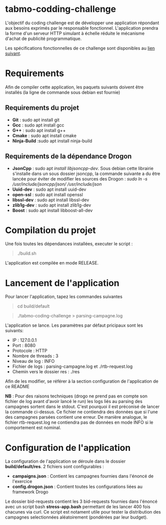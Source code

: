 # tabmo-codding-challenge

L'objectif du coding challenge est de développer une application répondant aux besoins exprimés par le responsable fonctionnel. L'application prendra la forme d'un serveur HTTP simulant à échelle réduite le mécanisme d'achat de publicité programmatique.

Les spécifications fonctionnelles de ce challenge sont disponibles au [lien suivant](https://github.com/tabmo/coding-challenge/tree/master/backend/cpp).

# Requirements

Afin de compiler cette application, les paquets suivants doivent être installés (la ligne de commande sous debian est fournie)

## Requirements du projet

* **Git** : sudo apt install git
* **Gcc** : sudo apt install gcc
* **G++** : sudo apt install g++
* **Cmake** : sudo apt install cmake
* **Ninja-Build** :sudo apt install ninja-build

##  Requirements de la dépendance Drogon

* **JsonCpp** : sudo apt *install libjsoncpp-dev*. Sous debian cette librairie s'installe dans un sous dossier jsoncpp, la commande suivante a du être lancée pour éviter de modifier les sources des Drogon : *sudo ln -s /usr/include/jsoncpp/json/ /usr/include/json*
* **Uuid-dev** : sudo apt install uuid-dev
* **open-ssl** : sudo apt install openssl
* **libssl-dev** : sudo apt install libssl-dev
* **zlib1g-dev** : sudo apt install zlib1g-dev
* **Boost** : sudo apt install libboost-all-dev

# Compilation du projet

Une fois toutes les dépendances installées, executer le script :
>./build.sh

L'application est compilée en mode RELEASE.

# Lancement de l'application

Pour lancer l'application, tapez les commandes suivantes 
>cd build/default

>./tabmo-coding-challenge > parsing-campagne.log

L'application se lance. Les paramètres par défaut pricipaux sont les suivants:
* IP : 127.0.0.1
* Port : 8080
* Protocole : HTTP
* Nombre de threads : 3
* Niveau de log : INFO
* Fichier de logs : parsing-campagne.log et ./rtb-request.log
* Chemin vers le dossier res : ./res

Afin de les modifier, se référer à la section configuration de l'application de ce README

**NB** : Pour des raisons techniques (drogo ne prend pas en compte son fichier de log avant d'avoir lancé le run) les logs liés au parsing des campagnes sortent dans le stdout. C'est pourquoi il est préconisé de lancer la commande ci-dessus. Ce fichier ne contiendra des données que si l'une des campagnes parsées contient une erreur. De manière analogue, le fichier rtb-request.log ne contiendra pas de données en mode INFO si le comportement est nominal.

# Configuration de l'application

La configuration de l'application se déroule dans le dossier **build/default/res**.
2 fichiers sont configurables :
* **campaigns.json** : Contient les campagnes fournies dans l'énoncé de l'exercice
* **config.drogon.json** : Contient toutes les configurations liées au framework Drogo

Le dossier bid-requests contient les 3 bid-requests fournies dans l'énoncé avec un script bash **stress-app.bash** permettant de les lancer 400 fois chacunes via curl. Ce script est notament utile pour tester la distribution des campagnes selectionnées aléatoirement (pondérées par leur budget).





